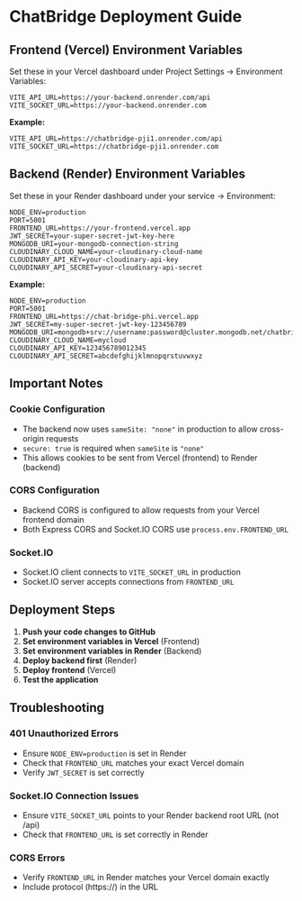 # ChatBridge Deployment Guide

## Frontend (Vercel) Environment Variables

Set these in your Vercel dashboard under Project Settings → Environment Variables:

```
VITE_API_URL=https://your-backend.onrender.com/api
VITE_SOCKET_URL=https://your-backend.onrender.com
```

**Example:**
```
VITE_API_URL=https://chatbridge-pji1.onrender.com/api
VITE_SOCKET_URL=https://chatbridge-pji1.onrender.com
```

## Backend (Render) Environment Variables

Set these in your Render dashboard under your service → Environment:

```
NODE_ENV=production
PORT=5001
FRONTEND_URL=https://your-frontend.vercel.app
JWT_SECRET=your-super-secret-jwt-key-here
MONGODB_URI=your-mongodb-connection-string
CLOUDINARY_CLOUD_NAME=your-cloudinary-cloud-name
CLOUDINARY_API_KEY=your-cloudinary-api-key
CLOUDINARY_API_SECRET=your-cloudinary-api-secret
```

**Example:**
```
NODE_ENV=production
PORT=5001
FRONTEND_URL=https://chat-bridge-phi.vercel.app
JWT_SECRET=my-super-secret-jwt-key-123456789
MONGODB_URI=mongodb+srv://username:password@cluster.mongodb.net/chatbridge
CLOUDINARY_CLOUD_NAME=mycloud
CLOUDINARY_API_KEY=123456789012345
CLOUDINARY_API_SECRET=abcdefghijklmnopqrstuvwxyz
```

## Important Notes

### Cookie Configuration
- The backend now uses `sameSite: "none"` in production to allow cross-origin requests
- `secure: true` is required when `sameSite` is `"none"`
- This allows cookies to be sent from Vercel (frontend) to Render (backend)

### CORS Configuration
- Backend CORS is configured to allow requests from your Vercel frontend domain
- Both Express CORS and Socket.IO CORS use `process.env.FRONTEND_URL`

### Socket.IO
- Socket.IO client connects to `VITE_SOCKET_URL` in production
- Socket.IO server accepts connections from `FRONTEND_URL`

## Deployment Steps

1. **Push your code changes to GitHub**
2. **Set environment variables in Vercel** (Frontend)
3. **Set environment variables in Render** (Backend)
4. **Deploy backend first** (Render)
5. **Deploy frontend** (Vercel)
6. **Test the application**

## Troubleshooting

### 401 Unauthorized Errors
- Ensure `NODE_ENV=production` is set in Render
- Check that `FRONTEND_URL` matches your exact Vercel domain
- Verify `JWT_SECRET` is set correctly

### Socket.IO Connection Issues
- Ensure `VITE_SOCKET_URL` points to your Render backend root URL (not /api)
- Check that `FRONTEND_URL` is set correctly in Render

### CORS Errors
- Verify `FRONTEND_URL` in Render matches your Vercel domain exactly
- Include protocol (https://) in the URL 